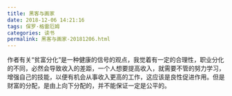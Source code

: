 ```yaml
---
title: 黑客与画家
date: 2018-12-06 14:21:16
tags: 保罗·格雷厄姆
categories: 读书
permalink: 黑客与画家-20181206.html
---
```


作者有关“贫富分化”是一种健康的信号的观点，我觉着有一定的合理性，职业分化的不同，必然会导致收入的差距，一个人想要提高收入，就需要不管的努力学习，增强自己的技能，以便有机会从事收入更高的工作，这应该是良性促进作用。但是财富的分配，是由上向下分配的，并不能保证一定是公平的。

